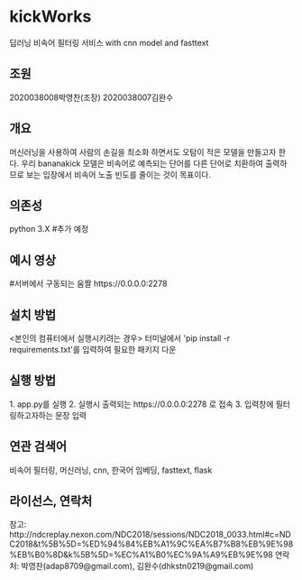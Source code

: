# kickWorks
딥러닝 비속어 필터링 서비스
with cnn model and fasttext

<h2>조원</h2>
2020038008박영찬(조장)
2020038007김완수

<h2>개요</h2>
머신러닝을 사용하여 사람의 손길을 최소화 하면서도 오탐이 적은 모델을 만들고자 한다. 우리 bananakick 모델은 비속어로 예측되는 단어를 다른 단어로 치환하여 출력하므로 보는 입장에서 비속어 노출 빈도를 줄이는 것이 목표이다.

<h2>의존성</h2>
python 3.X
#추가 예정

<h2>예시 영상</h2>
#서버에서 구동되는 움짤
https://0.0.0.0:2278

<h2>설치 방법</h2>
<본인의 컴퓨터에서 실행시키려는 경우>
터미널에서 'pip install -r requirements.txt'를 입력하여 필요한 패키지 다운

<h2>실행 방법</h2>
1. app.py를 실행
2. 실행시 출력되는 https://0.0.0.0:2278 로 접속
3. 입력창에 필터링하고자하는 문장 입력

<h2>연관 검색어</h2>
비속어 필터링, 머신러닝, cnn, 한국어 임베딩, fasttext, flask

<h2>라이선스, 연락처</h2>
참고: http://ndcreplay.nexon.com/NDC2018/sessions/NDC2018_0033.html#c=NDC2018&t%5B%5D=%ED%94%84%EB%A1%9C%EA%B7%B8%EB%9E%98%EB%B0%8D&k%5B%5D=%EC%A1%B0%EC%9A%A9%EB%9E%98
연락처: 박영찬(adap8709@gmail.com), 김완수(dhkstn0219@gmail.com)
